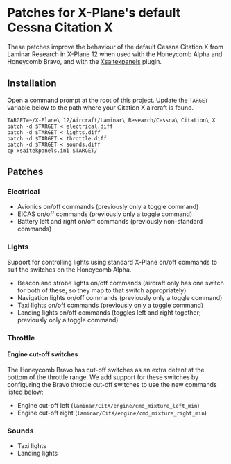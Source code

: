 # Patches for X-Plane's default Cessna Citation X

These patches improve the behaviour of the default Cessna Citation X from Laminar Research in X-Plane 12 when used
with the Honeycomb Alpha and Honeycomb Bravo, and with the [Xsaitekpanels](https://github.com/sparker256/xsaitekpanels) plugin.

## Installation

Open a command prompt at the root of this project. Update the `TARGET` variable below to the path where your Citation X aircraft is found.

```shell
TARGET=~/X-Plane\ 12/Aircraft/Laminar\ Research/Cessna\ Citation\ X
patch -d $TARGET < electrical.diff
patch -d $TARGET < lights.diff
patch -d $TARGET < throttle.diff
patch -d $TARGET < sounds.diff
cp xsaitekpanels.ini $TARGET/
```

## Patches

### Electrical

* Avionics on/off commands (previously only a toggle command)
* EICAS on/off commands (previously only a toggle command)
* Battery left and right on/off commands (previously non-standard commands)

### Lights

Support for controlling lights using standard X-Plane on/off commands to suit the switches on the Honeycomb Alpha.

* Beacon and strobe lights on/off commands (aircraft only has one switch for both of these, so they map to that switch appropriately)
* Navigation lights on/off commands (previously only a toggle command)
* Taxi lights on/off commands (previously only a toggle command)
* Landing lights on/off commands (toggles left and right together; previously only a toggle command)

### Throttle

#### Engine cut-off switches

The Honeycomb Bravo has cut-off switches as an extra detent at the bottom of the throttle range. We add support for these
switches by configuring the Bravo throttle cut-off switches to use the new commands listed below:

* Engine cut-off left (`laminar/CitX/engine/cmd_mixture_left_min`)
* Engine cut-off right (`laminar/CitX/engine/cmd_mixture_right_min`)

### Sounds

* Taxi lights
* Landing lights
